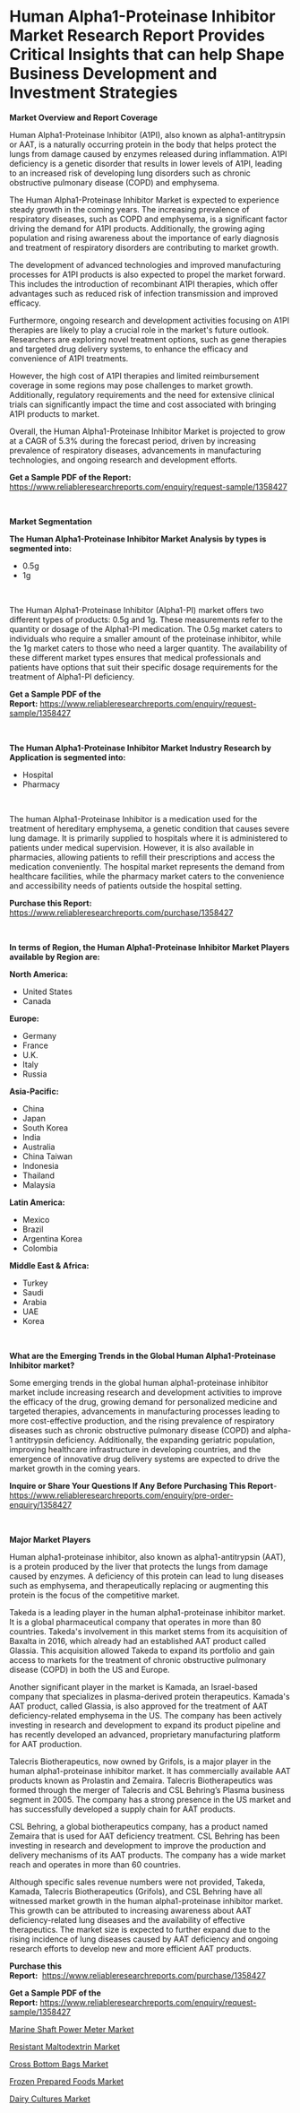 <p><h1>Human Alpha1-Proteinase Inhibitor Market Research Report Provides Critical Insights that can help Shape Business Development and Investment Strategies</h1></p><p><strong>Market Overview and Report Coverage</strong></p>
<p><p>Human Alpha1-Proteinase Inhibitor (A1PI), also known as alpha1-antitrypsin or AAT, is a naturally occurring protein in the body that helps protect the lungs from damage caused by enzymes released during inflammation. A1PI deficiency is a genetic disorder that results in lower levels of A1PI, leading to an increased risk of developing lung disorders such as chronic obstructive pulmonary disease (COPD) and emphysema.</p><p>The Human Alpha1-Proteinase Inhibitor Market is expected to experience steady growth in the coming years. The increasing prevalence of respiratory diseases, such as COPD and emphysema, is a significant factor driving the demand for A1PI products. Additionally, the growing aging population and rising awareness about the importance of early diagnosis and treatment of respiratory disorders are contributing to market growth.</p><p>The development of advanced technologies and improved manufacturing processes for A1PI products is also expected to propel the market forward. This includes the introduction of recombinant A1PI therapies, which offer advantages such as reduced risk of infection transmission and improved efficacy.</p><p>Furthermore, ongoing research and development activities focusing on A1PI therapies are likely to play a crucial role in the market's future outlook. Researchers are exploring novel treatment options, such as gene therapies and targeted drug delivery systems, to enhance the efficacy and convenience of A1PI treatments.</p><p>However, the high cost of A1PI therapies and limited reimbursement coverage in some regions may pose challenges to market growth. Additionally, regulatory requirements and the need for extensive clinical trials can significantly impact the time and cost associated with bringing A1PI products to market.</p><p>Overall, the Human Alpha1-Proteinase Inhibitor Market is projected to grow at a CAGR of 5.3% during the forecast period, driven by increasing prevalence of respiratory diseases, advancements in manufacturing technologies, and ongoing research and development efforts.</p></p>
<p><strong>Get a Sample PDF of the Report:</strong> <a href="https://www.reliableresearchreports.com/enquiry/request-sample/1358427">https://www.reliableresearchreports.com/enquiry/request-sample/1358427</a></p>
<p>&nbsp;</p>
<p><strong>Market Segmentation</strong></p>
<p><strong>The Human Alpha1-Proteinase Inhibitor Market Analysis by types is segmented into:</strong></p>
<p><ul><li>0.5g</li><li>1g</li></ul></p>
<p>&nbsp;</p>
<p><p>The Human Alpha1-Proteinase Inhibitor (Alpha1-PI) market offers two different types of products: 0.5g and 1g. These measurements refer to the quantity or dosage of the Alpha1-PI medication. The 0.5g market caters to individuals who require a smaller amount of the proteinase inhibitor, while the 1g market caters to those who need a larger quantity. The availability of these different market types ensures that medical professionals and patients have options that suit their specific dosage requirements for the treatment of Alpha1-PI deficiency.</p></p>
<p><strong>Get a Sample PDF of the Report:</strong>&nbsp;<a href="https://www.reliableresearchreports.com/enquiry/request-sample/1358427">https://www.reliableresearchreports.com/enquiry/request-sample/1358427</a></p>
<p>&nbsp;</p>
<p><strong>The Human Alpha1-Proteinase Inhibitor Market Industry Research by Application is segmented into:</strong></p>
<p><ul><li>Hospital</li><li>Pharmacy</li></ul></p>
<p>&nbsp;</p>
<p><p>The human Alpha1-Proteinase Inhibitor is a medication used for the treatment of hereditary emphysema, a genetic condition that causes severe lung damage. It is primarily supplied to hospitals where it is administered to patients under medical supervision. However, it is also available in pharmacies, allowing patients to refill their prescriptions and access the medication conveniently. The hospital market represents the demand from healthcare facilities, while the pharmacy market caters to the convenience and accessibility needs of patients outside the hospital setting.</p></p>
<p><strong>Purchase this Report:</strong>&nbsp; <a href="https://www.reliableresearchreports.com/purchase/1358427">https://www.reliableresearchreports.com/purchase/1358427</a></p>
<p>&nbsp;</p>
<p><strong>In terms of Region, the Human Alpha1-Proteinase Inhibitor Market Players available by Region are:</strong></p>
<p>
    <p> <strong> North America: </strong>
        <ul>
            <li>United States</li>
            <li>Canada</li>
        </ul>
        </p> 
    <p> <strong> Europe: </strong>
        <ul>
            <li>Germany</li>
            <li>France</li>
            <li>U.K.</li>
            <li>Italy</li>
            <li>Russia</li>
        </ul>
        </p> 
    <p> <strong> Asia-Pacific: </strong>
        <ul>
            <li>China</li>
            <li>Japan</li>
            <li>South Korea</li>
            <li>India</li>
            <li>Australia</li>
            <li>China Taiwan</li>
            <li>Indonesia</li>
            <li>Thailand</li>
            <li>Malaysia</li>
        </ul>
        </p> 
    <p> <strong> Latin America: </strong>
        <ul>
            <li>Mexico</li>
            <li>Brazil</li>
            <li>Argentina Korea</li>
            <li>Colombia</li>
        </ul>
        </p> 
    <p> <strong> Middle East & Africa: </strong>
        <ul>
            <li>Turkey</li>
            <li>Saudi</li>
            <li>Arabia</li>
            <li>UAE</li>
            <li>Korea</li>
        </ul>
    </p>
    </p>
<p>&nbsp;</p>
<p><strong>What are the Emerging Trends in the Global Human Alpha1-Proteinase Inhibitor market?</strong></p>
<p><p>Some emerging trends in the global human alpha1-proteinase inhibitor market include increasing research and development activities to improve the efficacy of the drug, growing demand for personalized medicine and targeted therapies, advancements in manufacturing processes leading to more cost-effective production, and the rising prevalence of respiratory diseases such as chronic obstructive pulmonary disease (COPD) and alpha-1 antitrypsin deficiency. Additionally, the expanding geriatric population, improving healthcare infrastructure in developing countries, and the emergence of innovative drug delivery systems are expected to drive the market growth in the coming years.</p></p>
<p><strong>Inquire or Share Your Questions If Any Before Purchasing This Report</strong>- <a href="https://www.reliableresearchreports.com/enquiry/pre-order-enquiry/1358427">https://www.reliableresearchreports.com/enquiry/pre-order-enquiry/1358427</a></p>
<p>&nbsp;</p>
<p><strong>Major Market Players</strong></p>
<p><p>Human alpha1-proteinase inhibitor, also known as alpha1-antitrypsin (AAT), is a protein produced by the liver that protects the lungs from damage caused by enzymes. A deficiency of this protein can lead to lung diseases such as emphysema, and therapeutically replacing or augmenting this protein is the focus of the competitive market.</p><p>Takeda is a leading player in the human alpha1-proteinase inhibitor market. It is a global pharmaceutical company that operates in more than 80 countries. Takeda's involvement in this market stems from its acquisition of Baxalta in 2016, which already had an established AAT product called Glassia. This acquisition allowed Takeda to expand its portfolio and gain access to markets for the treatment of chronic obstructive pulmonary disease (COPD) in both the US and Europe.</p><p>Another significant player in the market is Kamada, an Israel-based company that specializes in plasma-derived protein therapeutics. Kamada's AAT product, called Glassia, is also approved for the treatment of AAT deficiency-related emphysema in the US. The company has been actively investing in research and development to expand its product pipeline and has recently developed an advanced, proprietary manufacturing platform for AAT production.</p><p>Talecris Biotherapeutics, now owned by Grifols, is a major player in the human alpha1-proteinase inhibitor market. It has commercially available AAT products known as Prolastin and Zemaira. Talecris Biotherapeutics was formed through the merger of Talecris and CSL Behring’s Plasma business segment in 2005. The company has a strong presence in the US market and has successfully developed a supply chain for AAT products.</p><p>CSL Behring, a global biotherapeutics company, has a product named Zemaira that is used for AAT deficiency treatment. CSL Behring has been investing in research and development to improve the production and delivery mechanisms of its AAT products. The company has a wide market reach and operates in more than 60 countries.</p><p>Although specific sales revenue numbers were not provided, Takeda, Kamada, Talecris Biotherapeutics (Grifols), and CSL Behring have all witnessed market growth in the human alpha1-proteinase inhibitor market. This growth can be attributed to increasing awareness about AAT deficiency-related lung diseases and the availability of effective therapeutics. The market size is expected to further expand due to the rising incidence of lung diseases caused by AAT deficiency and ongoing research efforts to develop new and more efficient AAT products.</p></p>
<p><strong>Purchase this Report:</strong>&nbsp;&nbsp;<a href="https://www.reliableresearchreports.com/purchase/1358427">https://www.reliableresearchreports.com/purchase/1358427</a></p>
<p></p>
<p><strong>Get a Sample PDF of the Report:</strong>&nbsp;<a href="https://www.reliableresearchreports.com/enquiry/request-sample/1358427">https://www.reliableresearchreports.com/enquiry/request-sample/1358427</a></p>
<p><p><a href="https://medium.com/@majorwalker1947/marine-shaft-power-meter-market-size-growth-forecast-2023-2030-ccb77a8b05d6">Marine Shaft Power Meter Market</a></p><p><a href="https://www.linkedin.com/pulse/resistant-maltodextrin-market-size-share-global-analysis-report-on62e/">Resistant Maltodextrin Market</a></p><p><a href="https://medium.com/@ursulastark1/cross-bottom-bags-market-size-growth-forecast-2023-2030-786193cf9a81">Cross Bottom Bags Market</a></p><p><a href="https://www.linkedin.com/pulse/frozen-prepared-foods-market-size-share-amp-trends-analysis-pkade/">Frozen Prepared Foods Market</a></p><p><a href="https://www.linkedin.com/pulse/dairy-cultures-market-insights-players-forecast-till-2030-rarie/">Dairy Cultures Market</a></p></p>